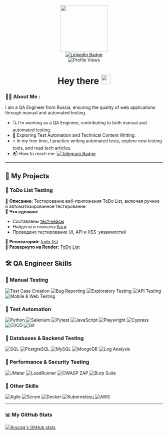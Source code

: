 <div id="header" align="center">
  <img src="https://media.giphy.com/media/M9gbBd9nbDrOTu1Mqx/giphy.gif" width="150"/>
</div>

<div id="badges" align="center">
  <a href="https://www.linkedin.com/in/qadavid/">
    <img src="https://img.shields.io/badge/LinkedIn-blue?style=for-the-badge&logo=linkedin&logoColor=white" alt="LinkedIn Badge"/>
  </a>
</div>

<div align="center">
  <img src="https://komarev.com/ghpvc/?username=Davidchastr&style=flat-square&color=blue" alt="Profile Views"/>
</div>


<h1 align="center">
  Hey there
  <img src="https://media.giphy.com/media/hvRJCLFzcasrR4ia7z/giphy.gif" width="30px"/>
</h1>

### :man_technologist: About Me :  
I am a QA Engineer from Russia, ensuring the quality of web applications through manual and automated testing.  

- 🔍 I’m working as a QA Engineer, contributing to both manual and automated testing.  
- 🌱 Exploring Test Automation and Technical Content Writing.  
- ⚡ In my free time, I practice writing automated tests, explore new testing tools, and read tech articles.  
- 📬 How to reach me: [![Telegram Badge](https://img.shields.io/badge/-Davidchastr-blue?style=flat&logo=Telegram&logoColor=white)](https://t.me/Fjdsnek)  

---
## 📌 My Projects  

### 📝 ToDo List Testing  
🔹 **Описание:** Тестирование веб-приложения ToDo List, включая ручное и автоматизированное тестирование.  
🔹 **Что сделано:**  
- Составлены [тест-кейсы]([docs/bug_reports.md](https://github.com/Davidchastr/todo-list/blob/main/docs/bug_reports.md))
- Найдены и описаны [баги](https://github.com/Davidchastr/todo-list/blob/main/bug_reports.md)  
- Проведено тестирование UI, API и XSS-уязвимостей  

🔹 **Репозиторий:** [todo-list](https://github.com/Davidchastr/todo-list)  
🔹 **Развернуто на Render:** [ToDo List](https://davidchamytodo.onrender.com) 

## 🛠 QA Engineer Skills  

### 🔹 Manual Testing  
![Test Case Creation](https://img.shields.io/badge/-Test%20Case%20Creation-blue)
![Bug Reporting](https://img.shields.io/badge/-Bug%20Reporting-blue)
![Exploratory Testing](https://img.shields.io/badge/-Exploratory%20Testing-blue)
![API Testing](https://img.shields.io/badge/-API%20Testing-blue)
![Mobile & Web Testing](https://img.shields.io/badge/-Mobile%20%26%20Web%20Testing-blue)

### 🔹 Test Automation  
![Python](https://img.shields.io/badge/-Python-yellow)
![Selenium](https://img.shields.io/badge/-Selenium-yellow)
![Pytest](https://img.shields.io/badge/-Pytest-yellow)
![JavaScript](https://img.shields.io/badge/-JavaScript-yellow)
![Playwright](https://img.shields.io/badge/-Playwright-yellow)
![Cypress](https://img.shields.io/badge/-Cypress-yellow)
![CI/CD](https://img.shields.io/badge/-CI%2FCD-yellow)
![Git](https://img.shields.io/badge/-Git-yellow)

### 🔹 Databases & Backend Testing  
![SQL](https://img.shields.io/badge/-SQL-green)
![PostgreSQL](https://img.shields.io/badge/-PostgreSQL-green)
![MySQL](https://img.shields.io/badge/-MySQL-green)
![MongoDB](https://img.shields.io/badge/-MongoDB-green)
![Log Analysis](https://img.shields.io/badge/-Log%20Analysis-green)

### 🔹 Performance & Security Testing  
![JMeter](https://img.shields.io/badge/-JMeter-red)
![LoadRunner](https://img.shields.io/badge/-LoadRunner-red)
![OWASP ZAP](https://img.shields.io/badge/-OWASP%20ZAP-red)
![Burp Suite](https://img.shields.io/badge/-Burp%20Suite-red)

### 🔹 Other Skills  
![Agile](https://img.shields.io/badge/-Agile-purple)
![Scrum](https://img.shields.io/badge/-Scrum-purple)
![Docker](https://img.shields.io/badge/-Docker-purple)
![Kubernetes](https://img.shields.io/badge/-Kubernetes-purple)ц
![AWS](https://img.shields.io/badge/-AWS-purple)

---

### 📊 My GitHub Stats  
[![Anurag's GitHub stats](https://github-readme-stats.vercel.app/api?username=Davidchastr)](https://github.com/anuraghazra/github-readme-stats)
